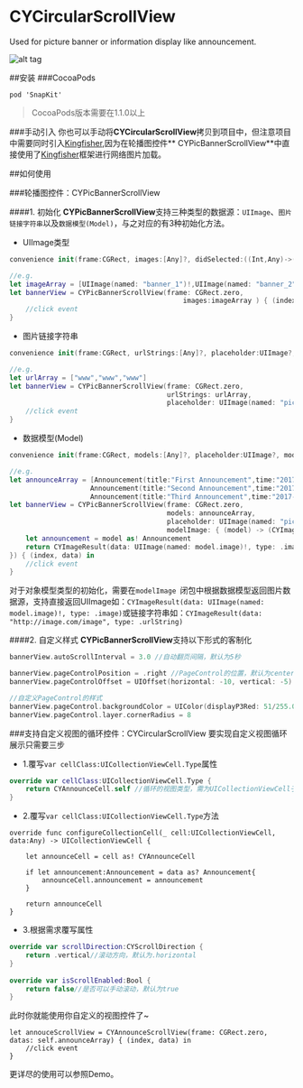 # CYCircularScrollView
Used for picture banner or information display like announcement.

![alt tag](http://upload-images.jianshu.io/upload_images/1874636-b042607eec79025f.gif?imageMogr2/auto-orient/strip)

##安装
###CocoaPods
```
pod 'SnapKit'
```
>CocoaPods版本需要在1.1.0以上

###手动引入
你也可以手动将**CYCircularScrollView**拷贝到项目中，但注意项目中需要同时引入[Kingfisher](https://github.com/onevcat/Kingfisher),因为在轮播图控件** CYPicBannerScrollView**中直接使用了[Kingfisher](https://github.com/onevcat/Kingfisher)框架进行网络图片加载。

##如何使用

###轮播图控件：CYPicBannerScrollView

####1. 初始化
**CYPicBannerScrollView**支持三种类型的数据源：`UIImage`、`图片链接字符串`以及`数据模型(Model)`，与之对应的有3种初始化方法。
- UIImage类型

```swift
convenience init(frame:CGRect, images:[Any]?, didSelected:((Int,Any)->())?)
```
```swift
//e.g.
let imageArray = [UIImage(named: "banner_1")!,UIImage(named: "banner_2")!,UIImage(named: "banner_3")!]
let bannerView = CYPicBannerScrollView(frame: CGRect.zero,
                                           images:imageArray ) { (index, data) in
    //click event
}
```
- 图片链接字符串

```swift
convenience init(frame:CGRect, urlStrings:[Any]?, placeholder:UIImage?, didSelected:((Int,Any)->())?)
```
```swift
//e.g.
let urlArray = ["www","www","www"]
let bannerView = CYPicBannerScrollView(frame: CGRect.zero,
                                       urlStrings: urlArray,
                                       placeholder: UIImage(named: "pic_placeholder")) { (index, data) in
    //click event
}
```
- 数据模型(Model)

```swift
convenience init(frame:CGRect, models:[Any]?, placeholder:UIImage?, modelImage:@escaping (Any)->(CYImageResult), didSelected:((Int,Any)->())?) 
```
```swift
//e.g.
let announceArray = [Announcement(title:"First Announcement",time:"2017-01-01",image:"p1"),
                    Announcement(title:"Second Announcement",time:"2017-01-02",image:"p2"),
                    Announcement(title:"Third Announcement",time:"2017-01-03",image:"p3")]
let bannerView = CYPicBannerScrollView(frame: CGRect.zero,
                                       models: announceArray,
                                       placeholder: UIImage(named: "pic_placeholder"),
                                       modelImage: { (model) -> (CYImageResult) in
    let announcement = model as! Announcement
    return CYImageResult(data: UIImage(named: model.image)!, type: .image)
}) { (index, data) in
    //click event
}
```
对于对象模型类型的初始化，需要在`modelImage `闭包中根据数据模型返回图片数据源，支持直接返回UIImage如：`CYImageResult(data: UIImage(named: model.image)!, type: .image)`或链接字符串如：`CYImageResult(data: "http://image.com/image", type: .urlString)`

####2. 自定义样式
**CYPicBannerScrollView**支持以下形式的客制化
```swift
bannerView.autoScrollInterval = 3.0 //自动翻页间隔，默认为5秒

bannerView.pageControlPosition = .right //PageControl的位置，默认为center
bannerView.pageControlOffset = UIOffset(horizontal: -10, vertical: -5) //PageControl的基于位置的偏移量

//自定义PageControl的样式
bannerView.pageControl.backgroundColor = UIColor(displayP3Red: 51/255.0, green: 51/255.0, blue: 51/255.0, alpha: 0.8)
bannerView.pageControl.layer.cornerRadius = 8
```

###支持自定义视图的循环控件：CYCircularScrollView
要实现自定义视图循环展示只需要三步
- 1.覆写`var cellClass:UICollectionViewCell.Type`属性

```swift
override var cellClass:UICollectionViewCell.Type {
    return CYAnnounceCell.self //循环的视图类型，需为UICollectionViewCell子类
}
```
- 2.覆写`var cellClass:UICollectionViewCell.Type`方法

```
override func configureCollectionCell(_ cell:UICollectionViewCell, data:Any) -> UICollectionViewCell {
        
    let announceCell = cell as! CYAnnounceCell
        
    if let announcement:Announcement = data as? Announcement{
        announceCell.announcement = announcement
    }
        
    return announceCell
}
```
- 3.根据需求覆写属性

```swift
override var scrollDirection:CYScrollDirection {
    return .vertical//滚动方向，默认为.horizontal
}
    
override var isScrollEnabled:Bool {
    return false//是否可以手动滚动，默认为true
}
```
此时你就能使用你自定义的视图控件了~
```
let annouceScrollView = CYAnnounceScrollView(frame: CGRect.zero, datas: self.announceArray) { (index, data) in
    //click event
}
```
更详尽的使用可以参照Demo。
